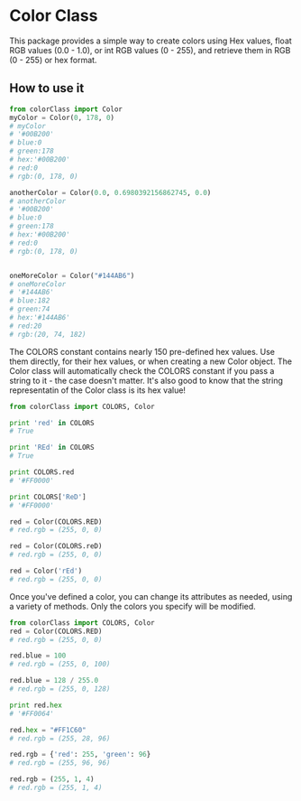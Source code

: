 # Color Class
This package provides a simple way to create colors using Hex values, float RGB values (0.0 - 1.0), or int RGB values (0 - 255), and retrieve them in RGB (0 - 255) or hex format.

## How to use it
```py
from colorClass import Color
myColor = Color(0, 178, 0)
# myColor
# '#00B200'
# blue:0
# green:178
# hex:'#00B200'
# red:0
# rgb:(0, 178, 0)

anotherColor = Color(0.0, 0.6980392156862745, 0.0)
# anotherColor
# '#00B200'
# blue:0
# green:178
# hex:'#00B200'
# red:0
# rgb:(0, 178, 0)


oneMoreColor = Color("#144AB6")
# oneMoreColor
# '#144AB6'
# blue:182
# green:74
# hex:'#144AB6'
# red:20
# rgb:(20, 74, 182)

```

The COLORS constant contains nearly 150 pre-defined hex values. Use them directly, for their hex values, or when creating a new Color object. The Color class will automatically check the COLORS constant if you pass a string to it - the case doesn't matter.
It's also good to know that the string representatin of the Color class is its hex value!

```py
from colorClass import COLORS, Color

print 'red' in COLORS
# True

print 'REd' in COLORS
# True

print COLORS.red
# '#FF0000'

print COLORS['ReD']
# '#FF0000'

red = Color(COLORS.RED)
# red.rgb = (255, 0, 0)

red = Color(COLORS.reD)
# red.rgb = (255, 0, 0)

red = Color('rEd')
# red.rgb = (255, 0, 0)
```

Once you've defined a color, you can change its attributes as needed, using a variety of methods. Only the colors you specify will be modified.

```py
from colorClass import COLORS, Color
red = Color(COLORS.RED)
# red.rgb = (255, 0, 0)

red.blue = 100
# red.rgb = (255, 0, 100)

red.blue = 128 / 255.0
# red.rgb = (255, 0, 128)

print red.hex
# '#FF0064'

red.hex = "#FF1C60"
# red.rgb = (255, 28, 96)

red.rgb = {'red': 255, 'green': 96}
# red.rgb = (255, 96, 96)

red.rgb = (255, 1, 4)
# red.rgb = (255, 1, 4)
```
